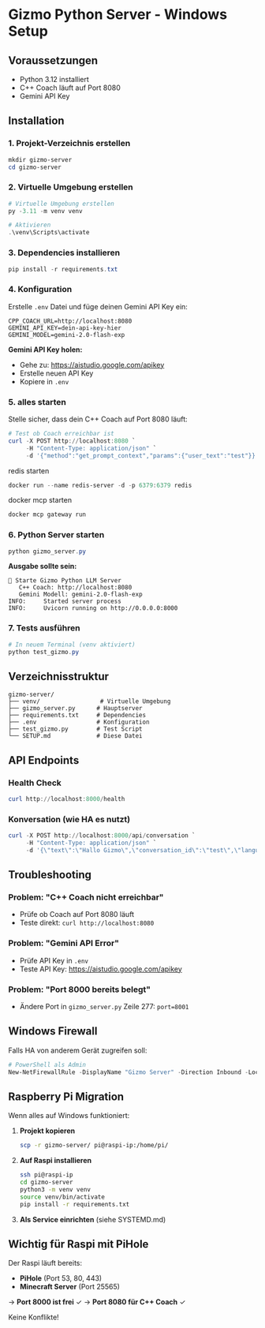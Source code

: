 # Gizmo Python Server - Windows Setup

## Voraussetzungen

- Python 3.12 installiert
- C++ Coach läuft auf Port 8080
- Gemini API Key

## Installation

### 1. Projekt-Verzeichnis erstellen

```powershell
mkdir gizmo-server
cd gizmo-server
```

### 2. Virtuelle Umgebung erstellen

```powershell
# Virtuelle Umgebung erstellen
py -3.11 -m venv venv

# Aktivieren
.\venv\Scripts\activate
```

### 3. Dependencies installieren

```powershell
pip install -r requirements.txt
```

### 4. Konfiguration

Erstelle `.env` Datei und füge deinen Gemini API Key ein:

```env
CPP_COACH_URL=http://localhost:8080
GEMINI_API_KEY=dein-api-key-hier
GEMINI_MODEL=gemini-2.0-flash-exp
```

**Gemini API Key holen:**
- Gehe zu: https://aistudio.google.com/apikey
- Erstelle neuen API Key
- Kopiere in `.env`

### 5. alles starten

Stelle sicher, dass dein C++ Coach auf Port 8080 läuft:

```powershell
# Test ob Coach erreichbar ist
curl -X POST http://localhost:8080 `
     -H "Content-Type: application/json" `
     -d '{"method":"get_prompt_context","params":{"user_text":"test"}}'
```
redis starten

```powershell
docker run --name redis-server -d -p 6379:6379 redis
```

docker mcp starten

```powershell
docker mcp gateway run
```

### 6. Python Server starten

```powershell
python gizmo_server.py
```

**Ausgabe sollte sein:**
```
🚀 Starte Gizmo Python LLM Server
   C++ Coach: http://localhost:8080
   Gemini Modell: gemini-2.0-flash-exp
INFO:     Started server process
INFO:     Uvicorn running on http://0.0.0.0:8000
```

### 7. Tests ausführen

```powershell
# In neuem Terminal (venv aktiviert)
python test_gizmo.py
```

## Verzeichnisstruktur

```
gizmo-server/
├── venv/                 # Virtuelle Umgebung
├── gizmo_server.py      # Hauptserver
├── requirements.txt     # Dependencies
├── .env                 # Konfiguration
├── test_gizmo.py        # Test Script
└── SETUP.md             # Diese Datei
```

## API Endpoints

### Health Check
```powershell
curl http://localhost:8000/health
```

### Konversation (wie HA es nutzt)
```powershell
curl -X POST http://localhost:8000/api/conversation `
     -H "Content-Type: application/json" `
     -d '{\"text\":\"Hallo Gizmo\",\"conversation_id\":\"test\",\"language\":\"de\"}'
```

## Troubleshooting

### Problem: "C++ Coach nicht erreichbar"
- Prüfe ob Coach auf Port 8080 läuft
- Teste direkt: `curl http://localhost:8080`

### Problem: "Gemini API Error"
- Prüfe API Key in `.env`
- Teste API Key: https://aistudio.google.com/apikey

### Problem: "Port 8000 bereits belegt"
- Ändere Port in `gizmo_server.py` Zeile 277: `port=8001`

## Windows Firewall

Falls HA von anderem Gerät zugreifen soll:

```powershell
# PowerShell als Admin
New-NetFirewallRule -DisplayName "Gizmo Server" -Direction Inbound -LocalPort 8000 -Protocol TCP -Action Allow
```

## Raspberry Pi Migration

Wenn alles auf Windows funktioniert:

1. **Projekt kopieren**
   ```bash
   scp -r gizmo-server/ pi@raspi-ip:/home/pi/
   ```

2. **Auf Raspi installieren**
   ```bash
   ssh pi@raspi-ip
   cd gizmo-server
   python3 -m venv venv
   source venv/bin/activate
   pip install -r requirements.txt
   ```

3. **Als Service einrichten** (siehe SYSTEMD.md)

## Wichtig für Raspi mit PiHole

Der Raspi läuft bereits:
- **PiHole** (Port 53, 80, 443)
- **Minecraft Server** (Port 25565)

→ **Port 8000 ist frei** ✓
→ **Port 8080 für C++ Coach** ✓

Keine Konflikte!